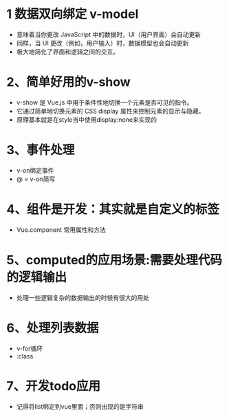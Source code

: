 # 1 数据双向绑定 v-model
- 意味着当你更改 JavaScript 中的数据时，UI（用户界面）会自动更新
- 同样，当 UI 更改（例如，用户输入）时，数据模型也会自动更新
- 极大地简化了界面和逻辑之间的交互。

# 2、简单好用的v-show
- v-show 是 Vue.js 中用于条件性地切换一个元素是否可见的指令。
- 它通过简单地切换元素的 CSS display 属性来控制元素的显示与隐藏。
- 原理基本就是在style当中使用display:none来实现的

# 3、事件处理
- v-on绑定事件
- @ = v-on简写

# 4、组件是开发：其实就是自定义的标签
- Vue.component 常用属性和方法

# 5、computed的应用场景:需要处理代码的逻辑输出
- 处理一些逻辑复杂的数据输出的时候有很大的用处

# 6、处理列表数据
- v-for循环
- :class

# 7、开发todo应用
- 记得将list绑定到vue里面；否则出现的是字符串
